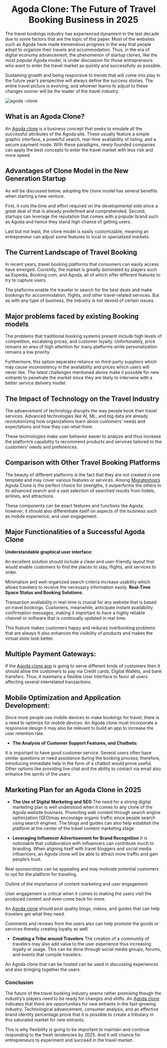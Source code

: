 <h1 align="center"> Agoda Clone: The Future of Travel Booking Business in 2025 </h1> 

The travel bookings industry has experienced dynamism in the last decade due to some factors that are the topic of this paper. Most of the websites such as Agoda have made tremendous progress in the way that people adopt to organize their travels and accommodation. Thus, in the era of digital economy advancement, the phenomenon of startup clones, like the most popular Agoda model, is under discussion for those entrepreneurs who want to enter the travel market as quickly and successfully as possible.

Sustaining growth and being responsive to trends that will come into play in the future year’s perspective will always define the success stories. The entire travel picture is evolving, and whoever learns to adjust to these changes sooner will be the leader of the travel industry.

![agoda -clone](https://github.com/user-attachments/assets/a312def9-75d8-4221-919a-1e7ff7f7b30e)

## What is an Agoda Clone?
An [Agoda clone](https://migrateshop.com/agoda-clone/) is a business concept that seeks to emulate all the successful attributes of the Agoda site. These usually feature a simple graphic interface, a powerful search, real-time availability of listing, and a secure payment mode. With these paradigms, newly founded companies can apply the best concepts to enter the travel market with less risk and more speed.

## Advantages of Clone Model in the New Generation Startup

As will be discussed below, adopting the clone model has several benefits when starting a new venture. 

First, it cuts the time and effort required on the developmental side since a great deal of that is already predefined and comprehended. 
Second, startups can leverage the reputation that comes with a popular brand such as Agoda and hence they stand high chance of getting users. 

Last but not least, the clone model is easily customizable, meaning an entrepreneur can adjust some features to local or specialized markets.

## The Current Landscape of Travel Booking
In recent years, travel booking platforms that consumers can easily access have emerged. Currently, the market is greatly dominated by players such as Expedia, Booking.com, and Agoda, all of which offer different features to try to capture users.

The platforms enable the traveler to search for the best deals and make bookings for accommodation, flights, and other travel-related services. But as with any type of business, the industry is not devoid of certain issues.

## Major problems faced by existing Booking models
The problems that traditional booking systems present include high levels of competition, escalating prices, and customer loyalty. Unfortunately, price remains an area of high attention for many platforms while personalization remains a low priority.

Furthermore, this option separates reliance on third-party suppliers which may cause inconsistency in the availability and prices which users will never like. The latest challenges mentioned above make it possible for new entrants to penetrate the market since they are likely to intervene with a better service delivery model.

## The Impact of Technology on the Travel Industry
The advancement of technology disrupts the way people book their travel services. Advanced technologies like AI, ML, and big data are already revolutionizing how organizations learn about customers’ needs and expectations and how they can retail them. 

These technologies make user behavior easier to analyze and thus increase the platform’s capability to recommend products and services tailored to the customers’ needs and preferences.

## Comparison with Other Travel Booking Platforms
The beauty of different platforms is the fact that they are not created in one template and may cover various features or services. Among [Migrateshop’s](https://migrateshop.com/) Agoda Clone is the perfect choice for strengths, it outperforms the others in its advanced search and a vast selection of searched results from hotels, airlines, and attractions. 

These components can be exact features and functions like Agoda; however, it should also differentiate itself on aspects of the business such as mobile experience, and user engagement.  

## Major Functionalities of a Successful Agoda Clone
**Understandable graphical user interface:**

An excellent solution should include a clean and user-friendly layout that would enable customers to find the places to stay, flights, and services to order. 

Minimalism and well-organized search criteria increase usability which allows travelers to receive the necessary information easily.
**Real-Time Space Status and Booking Solutions:**

Transaction availability in real-time is crucial for any website that is based on travel bookings. Customers, meanwhile, anticipate instant availability confirmation messages, making it important to have a highly reliable channel or software that is continually updated in real time. 

This feature makes customers happy and reduces overbooking problems that are always
It also enhances the visibility of products and makes the virtual store look better.

## Multiple Payment Gateways: 
If the [Agoda clone app](https://migrateshop.com/agoda-clone/) is going to serve different kinds of customers then it should allow the customers to pay via Credit cards, Digital Wallets, and bank transfers. 
Thus, it maintains a flexible User Interface to favor all users affecting several interrelated transactions.

## Mobile Optimization and Application Development:
Since more people use mobile devices to make bookings for travel, there is a need to optimize for mobile devices.
 An Agoda clone must incorporate a responsive design it may also be relevant to build an app to increase the user retention rate.

* **The Analysis of Customer Support Features, and Chatbots:**

It is important to have good customer service. Several users often have similar questions or need assistance during the booking process; therefore, introducing immediate help in the form of a chatbot would prove useful. 
Other options like providing live chat and the ability to contact via email also enhance the spirits of the users.

## Marketing Plan for an Agoda Clone in 2025

* **The Use of Digital Marketing and SEO**
The need for a strong digital marketing plan is well understood when it comes to any clone of the Agoda website business. Promoting web content through search engine optimization (SEO)may encourage organic traffic since people search using search engines. The blogs and guides can also help establish the platform at the center of the travel content marketing stage.

* **Leveraging Influencer Advertisement for Brand Recognition**
It is noticeable that collaboration with influencers can contribute much to branding. When aligning itself with travel bloggers and social media influencers, an Agoda clone will be able to attract more traffic and gain people’s trust. 

Real sponsorships can be appealing and may motivate potential customers to opt for the platform for traveling.

Outline of the importance of content marketing and user engagement

User engagement is critical when it comes to making the users visit the produced content and even come back for more.

 An [Agoda clone](https://migrateshop.com/agoda-clone/) should post quality blogs, videos, and guides that can help travelers get what they need. 

Comments and reviews from the users also can help promote the goods or services thereby creating loyalty as well.

* **Creating a Tribe around Travelers**
The creation of a community of travelers may also add value to the user experience thus increasing loyalty or usage. 
This can be done through social media groups, forums, and events that compile travelers. 

An Agoda clone that can be hosted can be used in discussing experiences and also bringing together the users.

### Conclusion
The future of the travel booking industry seems rather promising though the industry’s players need to be ready for changes and shifts. An [Agoda clone](https://migrateshop.com/agoda-clone/) indicates that there are opportunities for new entrants in the fast-growing industry. 
Technological advancement, consumer analysis, and an effective brand identity percentage prove that it is possible to create a tributary in this saturated market for new entrants.

This is why flexibility is going to be important to maintain and continue responding to the fresh tendencies by 2025. And it will chance for entrepreneurs to experiment and succeed in the travel market.
